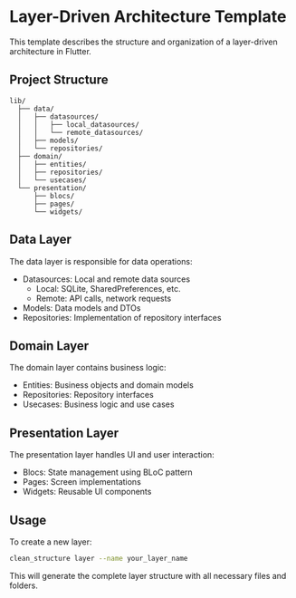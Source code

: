 # Layer-Driven Architecture Template

This template describes the structure and organization of a layer-driven architecture in Flutter.

## Project Structure

```
lib/
  ├── data/
  │   ├── datasources/
  │   │   ├── local_datasources/
  │   │   └── remote_datasources/
  │   ├── models/
  │   └── repositories/
  ├── domain/
  │   ├── entities/
  │   ├── repositories/
  │   └── usecases/
  └── presentation/
      ├── blocs/
      ├── pages/
      └── widgets/
```

## Data Layer
The data layer is responsible for data operations:
- Datasources: Local and remote data sources
  - Local: SQLite, SharedPreferences, etc.
  - Remote: API calls, network requests
- Models: Data models and DTOs
- Repositories: Implementation of repository interfaces

## Domain Layer
The domain layer contains business logic:
- Entities: Business objects and domain models
- Repositories: Repository interfaces
- Usecases: Business logic and use cases

## Presentation Layer
The presentation layer handles UI and user interaction:
- Blocs: State management using BLoC pattern
- Pages: Screen implementations
- Widgets: Reusable UI components

## Usage
To create a new layer:
```bash
clean_structure layer --name your_layer_name
```

This will generate the complete layer structure with all necessary files and folders. 